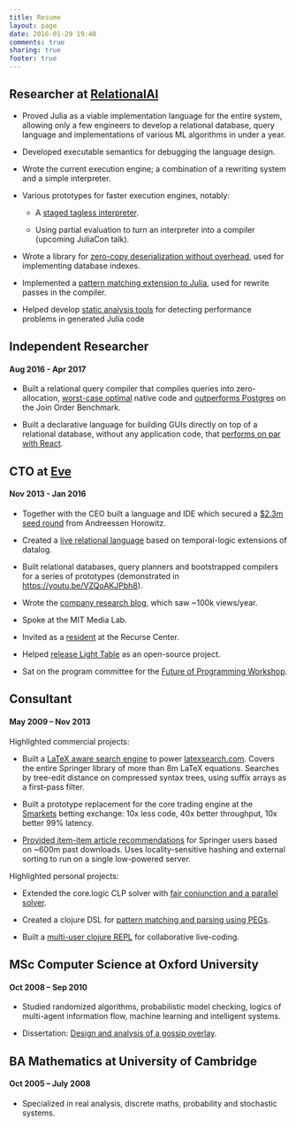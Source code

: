 ```yaml
---
title: Resume
layout: page
date: 2016-01-29 19:40
comments: true
sharing: true
footer: true
---
```


## Researcher at [RelationalAI](http://relational.ai/)

* Proved Julia as a viable implementation language for the entire system, allowing only a few engineers to develop a relational database, query language and implementations of various ML algorithms in under a year.
  
* Developed executable semantics for debugging the language design.

* Wrote the current execution engine; a combination of a rewriting system and a simple interpreter.

* Various prototypes for faster execution engines, notably:
  
  * A [staged tagless interpreter](http://scattered-thoughts.net/blog/2017/11/22/staged-interpreters-in-rust/).
  
  * Using partial evaluation to turn an interpreter into a compiler (upcoming JuliaCon talk).

* Wrote a library for [zero-copy deserialization without overhead](https://github.com/RelationalAI-oss/Blobs.jl/graphs/contributors), used for implementing database indexes.

* Implemented a [pattern matching extension to Julia](https://github.com/RelationalAI-oss/Rematch.jl), used for rewrite passes in the compiler.

* Helped develop [static analysis tools](https://github.com/MikeInnes/Traceur.jl) for detecting performance problems in generated Julia code

## Independent Researcher

#### Aug 2016 - Apr 2017

* Built a relational query compiler that compiles queries into zero-allocation, [worst-case optimal](https://arxiv.org/abs/1310.3314) native code and [outperforms Postgres](http://scattered-thoughts.net/blog/2016/10/11/a-practical-relational-query-compiler-in-500-lines/) on the Join Order Benchmark.

* Built a declarative language for building GUIs directly on top of a relational database, without any application code, that [performs on par with React](http://scattered-thoughts.net/blog/2017/07/28/relational-ui/).

## CTO at [Eve](http://witheve.com/)

#### Nov 2013 - Jan 2016

* Together with the CEO built a language and IDE which secured a [$2.3m seed round](https://techcrunch.com/2014/10/01/eve-raises-2-3m-to-rethink-programming/) from Andreessen Horowitz.

* Created a [live relational language](http://witheve.com/philosophy/) based on temporal-logic extensions of datalog.

* Built relational databases, query planners and bootstrapped compilers for a series of prototypes (demonstrated in <https://youtu.be/VZQoAKJPbh8>).

* Wrote the [company research blog](http://incidentalcomplexity.com/archive/), which saw ~100k views/year.

* Spoke at the MIT Media Lab.

* Invited as a [resident](https://www.recurse.com/blog/68-a-small-step-in-a-new-direction) at the Recurse Center.

* Helped [release Light Table](http://www.chris-granger.com/2014/01/07/light-table-is-open-source/) as an open-source project.

* Sat on the program committee for the [Future of Programming Workshop](http://www.future-programming.org/2015/call.html).

## Consultant

#### May 2009 – Nov 2013

Highlighted commercial projects:

* Built a [LaTeX aware search engine](http://scattered-thoughts.net/blog/2010/12/08/optimising-texsearch/) to power [latexsearch.com](http://latexsearch.com). Covers the entire Springer library of more than 8m LaTeX equations. Searches by tree-edit distance on compressed syntax trees, using suffix arrays as a first-pass filter.

* Built a prototype replacement for the core trading engine at the [Smarkets](https://smarkets.com/) betting exchange: 10x less code, 40x better throughput, 10x better 99% latency.

* [Provided item-item article recommendations](https://github.com/jamii/springer-recommendations) for Springer users based on ~600m past downloads. Uses locality-sensitive hashing and external sorting to run on a single low-powered server. 

Highlighted personal projects:

* Extended the core.logic CLP solver with [fair conjunction and a parallel solver](http://scattered-thoughts.net/blog/2012/12/19/search-trees-and-core-dot-logic/).

* Created a clojure DSL for [pattern matching and parsing using PEGs](http://scattered-thoughts.net/blog/2012/12/04/strucjure-motivation/).

* Built a [multi-user clojure REPL](https://github.com/jamii/concerto) for collaborative live-coding.

## MSc Computer Science at Oxford University

#### Oct 2008 – Sep 2010

* Studied randomized algorithms, probabilistic model checking, logics of multi-agent information flow, machine learning and intelligent systems.

* Dissertation: [Design and analysis of a gossip overlay](https://github.com/jamii/dissertation/blob/master/writeup/main.pdf).

## BA Mathematics at University of Cambridge

#### Oct 2005 – July 2008

* Specialized in real analysis, discrete maths, probability and stochastic systems.
